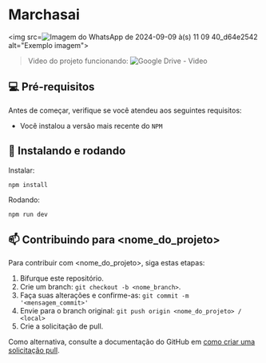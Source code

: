 # Marchasai

<img src=![Imagem do WhatsApp de 2024-09-09 à(s) 11 09 40_d64e2542](https://github.com/user-attachments/assets/e903a1be-c7a4-40f8-885c-5a3880507e68) alt="Exemplo imagem">

> Video do projeto funcionando: ![Google Drive - Video](https://drive.google.com/file/d/14PIXgVb5NcfvEeYu_J2VGMU65j-7doBu/view?usp=sharing)

## 💻 Pré-requisitos

Antes de começar, verifique se você atendeu aos seguintes requisitos:

- Você instalou a versão mais recente do `NPM`

## 🚀 Instalando e rodando

Instalar:

```
npm install
```

Rodando:

```
npm run dev
```

## 📫 Contribuindo para <nome_do_projeto>

Para contribuir com <nome_do_projeto>, siga estas etapas:

1. Bifurque este repositório.
2. Crie um branch: `git checkout -b <nome_branch>`.
3. Faça suas alterações e confirme-as: `git commit -m '<mensagem_commit>'`
4. Envie para o branch original: `git push origin <nome_do_projeto> / <local>`
5. Crie a solicitação de pull.

Como alternativa, consulte a documentação do GitHub em [como criar uma solicitação pull](https://help.github.com/en/github/collaborating-with-issues-and-pull-requests/creating-a-pull-request).
